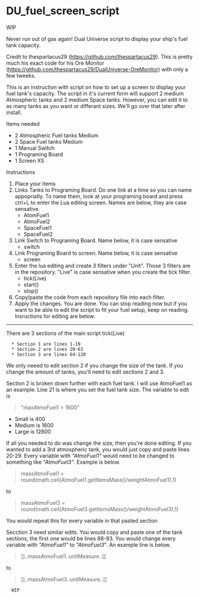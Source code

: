 # DU_fuel_screen_script

WIP

Never run out of gas again! Dual Universe script to display your ship's fuel tank capacity. 

Credit to thespartacus29 (https://github.com/thespartacus29). This is pretty much his exact code for his Ore Monitor (https://github.com/thespartacus29/DualUniverse-OreMonitor) with only a few tweeks. 

This is an instruction with script on how to set up a screen to display your fuel tank's capacity. The script in it's current form will support 2 medium Atmospheric tanks and 2 medium Space tanks. However, you can edit it to as many tanks as you want or differant sizes. We'll go over that later after install. 

Items needed
* 2 Atmospheric Fuel tanks Medium
* 2 Space Fuel tanks Medium
* 1 Manual Switch
* 1 Programing Board
* 1 Screen XS 

Instructions
1. Place your items
2. Links Tanks to Programing Board. Do one link at a time so you can name appopriatly. To name them, look at your programing board and press ctrl+L to enter the Lua editing screen. Names are below, they are case sensative. 
      * AtomFuel1
      * AtmoFuel2
      * SpaceFuel1
      * SpaceFuel2
3. Link Switch to Programing Board. Name below, it is case sensative
      * switch
4. Link Programing Board to screen. Name below, it is case sensative
      * screen
5. Enter the lua editing and create 3 filters under "Unit". Those 3 filters are in the repository. "Live" is case sensative when you create the tick filter. 
      * tick(Live)
      * start()
      * stop()
6. Copy/paste the code from each repository file into each filter. 
7. Apply the changes. You are done. You can stop reading now but if you want to be able to edit the script to fit your fuel setup, keep on reading. Insructions for editing are below. 

---------------------------------------------------------------------------------

There are 3 sections of the main script tick(Live)

      * Section 1 are lines 1-19
      * Section 2 are lines 20-63
      * Section 3 are lines 64-120

We only neeed to edit section 2 if you change the size of the tank. If you change the amount of tanks, you'll need to edit sections 2 and 3. 

Section 2 is broken down further with each fuel tank. I will use AtmoFuel1 as an example. Line 21 is where you set the fuel tank size. The variable to edit is 
>"maxAtmoFuel1 = 1600"

* Small is 400
* Medium is 1600 
* Large is 12800

If all you needed to do was change the size, then you're done editing. If you wanted to add a 3rd atmospheric tank, you would just copy and paste lines 20-29. Every variable with *"AtmoFuel1"* would need to be changed to something like *"AtmoFuel3"*. Example is below. 
   >massAtmoFuel1 = round(math.ceil(AtmoFuel1.getItemsMass()/weightAtmoFuel1),1)

to

   >massAtmoFuel3 = round(math.ceil(AtmoFuel3.getItemsMass()/weightAtmoFuel3),1)
   
   
You would repeat this for every variable in that pasted section
      
Secction 3 need similar edits. You would copy and paste one of the tank sections, the first one would be lines 88-93. You would change every variable with *"AtmoFuel1"* to *"AtmoFuel3*". An example line is below. 
> <th>]]..massAtmoFuel1..unitMeasure..[[</th>

to

> <th>]]..massAtmoFuel3..unitMeasure..[[</th>


      WIP
